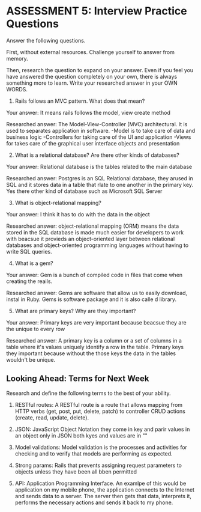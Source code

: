 # ASSESSMENT 5: Interview Practice Questions
Answer the following questions.

First, without external resources. Challenge yourself to answer from memory.

Then, research the question to expand on your answer. Even if you feel you have answered the question completely on your own, there is always something more to learn. Write your researched answer in your OWN WORDS.

1. Rails follows an MVC pattern. What does that mean?

  Your answer: It means rails follows the model, view create method

  Researched answer: The Model-View-Controller (MVC) architectural.
  It is used to separates application in software. 
  -Model is to take care of data and business logic
  -Controllers for taking care of the UI and application
  -Views for takes care of the graphical user interface objects and presentation





2. What is a relational database? Are there other kinds of databases?

  Your answer: Relational database is the tables related to the main database 

  Researched answer: Postgres is an SQL Relational database, they arused in SQL and it stores data in a table that rlate to one another in the primary key. 
  Yes there other kind of database such as Microsoft SQL Server



3. What is object-relational mapping?

  Your answer: I think it has to do with the data in the object 

  Researched answer: object-relational mapping (ORM) means the data stored in the SQL database is made much easier for developers to work with beacsue it provieds an object-oriented layer between  relational databases and object-oriented programming languages without having to write SQL queries.



4. What is a gem?

  Your answer: Gem is a bunch of compiled code in files that come when creating the reails.

  Researched answer: Gems are software that allow us to easily download, instal in Ruby. Gems is software package and it is also calle d library.



5. What are primary keys? Why are they important?

  Your answer: Primary keys are very important because beacsue they are the unique to every row

  Researched answer: A primary key is a column or a set of columns in a table where it's values uniquely identify a row in the table. Primary keys they important because without the those keys the data in the tables wouldn't be unique.



## Looking Ahead: Terms for Next Week
Research and define the following terms to the best of your ability.

1. RESTful routes: A RESTful route is a route that allows mapping from HTTP verbs (get, post, put, delete, patch) to controller CRUD actions (create, read, update, delete).

2. JSON: JavaScript Object Notation they come in key and parir values in an object only in JSON both kyes and values are in ""

3. Model validations: Model validation is the processes and activities for checking and to verify that models are performing as expected.

4. Strong params: Rails that prevents assigning request parameters to objects unless they have been all bben permitted

5. API: Application Programming Interface. An examlpe of this would be application on my mobile phone, the application connects to the Internet and sends data to a server. The server then gets that data, interprets it, performs the necessary actions and sends it back to my phone. 

